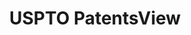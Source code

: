 ---
layout: default
bigquery: https://console.cloud.google.com/bigquery?p=patents-public-data&d=patentsview&page=dataset
citation: Attribution should be given to PatentsView for use, distribution, or derivative
  works.
code: https://github.com/CSSIP-AIR/PatentsView-Code-Snippets/
contributors: USPTO
cost: None
description: 'PatentsView includes US patent data including raw data (summaries, applications,
  pregrant applications), disambugations of inventors and assignees, and inventor
  gender estimates.  Also foreign priority data, # of figures and sheets, and government
  interest statements.'
documentation: https://patentsview.org/query/builder-faqs
last_edit: 04/12/2022, 09:44:17
location: https://patentsview.org/
maintained_by: USPTO
record_creation_timestamp: 12/2/2020 17:20:46
schema_fields:
- disamb_inventor_id_20200331
- num
- subclass_id
- f371_date
- latlong
- disamb_inventor_id_20200630
- disamb_inventor_id_20191008
- disamb_inventor_id_20171226
- id
- male
- disamb_inventor_id_20181127
- organization_id
- state
- county_fips
- length
- disamb_inventor_id_20170808
- name
- title
- field_title
- designation
- rawlocation_id
- classification_status
- doctype
- level_one
- attribution_status
- disamb_inventor_id_20170307
- latitude
- variety
- reldocno
- relkind
- subcategory_id
- num_claims
- subsection_id
- male_flag
- symbol_position
- disamb_assignee_id_20200331
- disamb_assignee_id_20200630
- type
- state_fips
- subclass
- country_transformed
- term_extension
- group_id
- lname
- deceased
- contract_award_number
- section_id
- disamb_inventor_id_20171003
- section
- kind
- _102_date
- field_id
- main_group
- organization
- classification_value
- classification_data_source
- category_id
- assignee_id
- ipc_class
- disamb_assignee_id_20190312
- disclaimer_date
- city
- abstract
- level_two
- exemplary
- text
- applicant_type
- doc_type
- dependent
- lapse_of_patent
- citation_id
- sector_title
- _371_date
- disamb_inventor_id_20191231
- role
- fname
- rawassignee_id
- application_id
- term_disclaimer
- level_three
- disamb_inventor_id_20190820
- term_grant
- disamb_inventor_id_20180528
- disamb_assignee_id_20190820
- rel_id
- filename
- number
- country
- disamb_assignee_id_20181127
- series_code
- subgroup
- inventor_id
- latin_name
- withdrawn
- disamb_inventor_id_20190312
- classification_level
- status
- sequence
- name_last
- ipc_version_indicator
- num_sheets
- action_date
- rule_47
- num_figures
- disamb_inventor_id_20200929
- publication_number
- lawyer_id
- group
- date
- mainclass_id
- gi_statement
- disamb_assignee_id_20191231
- longitude
- patent_id
- uuid
- subgroup_id
- disamb_assignee_id_20191008
- disamb_assignee_id_20200929
- category
- county
- rawinventor_id
- f102_date
- location_id
- disamb_inventor_id_20201229
- name_first
shortname: patentsview
tags:
- disambiguation
- United States
- gender
terms_of_use: Creative Commons Attribution 4.0 International License.
timeframe: 1963-1999
title: USPTO PatentsView
uuid: cf1780b1-e265-4e49-8d1d-83b9cfe0fd9a
---